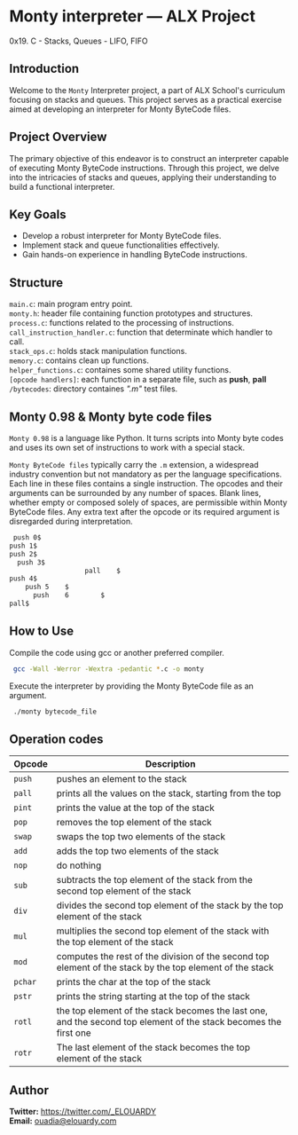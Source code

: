 # Monty interpreter — ALX Project
0x19. C - Stacks, Queues - LIFO, FIFO

## Introduction
Welcome to the `Monty` Interpreter project, a part of ALX School's curriculum focusing on stacks and queues. This project serves as a practical exercise aimed at developing an interpreter for Monty ByteCode files.

## Project Overview
The primary objective of this endeavor is to construct an interpreter capable of executing Monty ByteCode instructions. Through this project, we delve into the intricacies of stacks and queues, applying their understanding to build a functional interpreter.

## Key Goals
- Develop a robust interpreter for Monty ByteCode files.
- Implement stack and queue functionalities effectively.
- Gain hands-on experience in handling ByteCode instructions.

## Structure
`main.c`: main program entry point. \
`monty.h`: header file containing function prototypes and structures. \
`process.c`: functions related to the processing of instructions. \
`call_instruction_handler.c`: function that determinate which handler to call. \
`stack_ops.c`: holds stack manipulation functions. \
`memory.c`: contains clean up functions. \
`helper_functions.c`: containes some shared utility functions. \
`[opcode handlers]`: each function in a separate file, such as **push**, **pall** \
`/bytecodes`: directory containes *".m"* test files.

## Monty 0.98 & Monty byte code files
`Monty 0.98` is a language like Python. It turns scripts into Monty byte codes and uses its own set of instructions to work with a special stack.

`Monty ByteCode files` typically carry the `.m` extension, a widespread industry convention but not mandatory as per the language specifications. Each line in these files contains a single instruction. The opcodes and their arguments can be surrounded by any number of spaces. Blank lines, whether empty or composed solely of spaces, are permissible within Monty ByteCode files. Any extra text after the opcode or its required argument is disregarded during interpretation.
```bash
 push 0$
push 1$
push 2$
  push 3$
                   pall    $
push 4$
    push 5    $
      push    6        $
pall$
```

## How to Use
Compile the code using gcc or another preferred compiler.
```bash
 gcc -Wall -Werror -Wextra -pedantic *.c -o monty
```
Execute the interpreter by providing the Monty ByteCode file as an argument.
```bash
 ./monty bytecode_file
 ```

## Operation codes
| Opcode | Description |
|------------------- | --------------|
|`push`   | pushes an element to the stack |
|`pall`   | prints all the values on the stack, starting from the top |
|`pint`   | prints the value at the top of the stack |
|`pop`    | removes the top element of the stack |
|`swap`   | swaps the top two elements of the stack |
|`add`    | adds the top two elements of the stack |
|`nop`    | do nothing |
|`sub`    | subtracts the top element of the stack from the second top element of the stack |
|`div`    | divides the second top element of the stack by the top element of the stack |
|`mul`    | multiplies the second top element of the stack with the top element of the stack |
|`mod`    | computes the rest of the division of the second top element of the stack by the top element of the stack |
|`pchar`  | prints the char at the top of the stack |
|`pstr`   | prints the string starting at the top of the stack |
|`rotl`   | the top element of the stack becomes the last one, and the second top element of the stack becomes the first one |
|`rotr`   | The last element of the stack becomes the top element of the stack |

## Author
**Twitter:** https://twitter.com/_ELOUARDY \
**Email:** ouadia@elouardy.com

